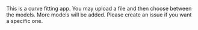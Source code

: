 This is a curve fitting app.
You may upload a file and then choose between the models.
More models will be added.
Please create an issue if you want a specific one.
